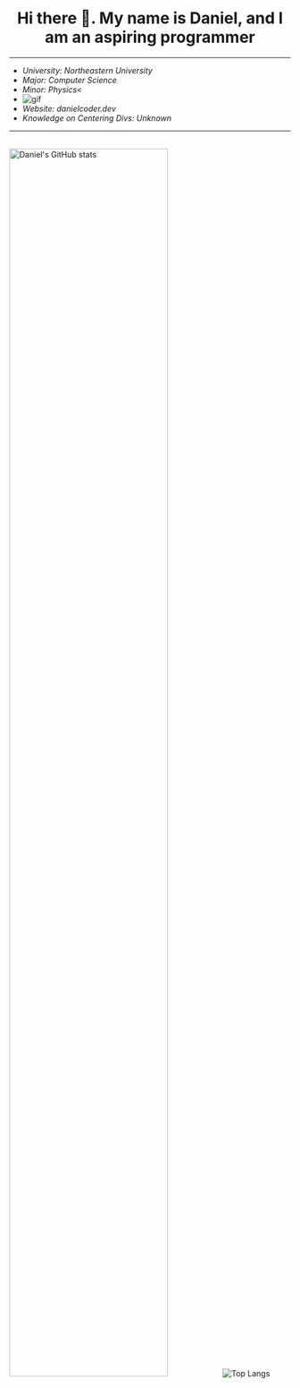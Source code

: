 <h1 align="center"> Hi there 👋. My name is Daniel, and I am an aspiring programmer</h1> 
<hr />
  <ul>
    <li><i>University: Northeastern University</i></li>
    <li><i>Major: Computer Science</i></li>
    <li><i>Minor: Physics</i><</li>
    <li> <img align="flex" src="https://github.com/DanielCoder834/DanielCoder834/assets/55712502/fd21e763-0166-4f97-b926-8d5c7c5d342a" alt="gif"> </li>
    <li><i>Website: danielcoder.dev</i></li>
    <li><i>Knowledge on Centering Divs: Unknown</i></li>
  </ul>
    
<hr />
<br>
      
<img width="75%" height="75%" src="https://github-readme-stats.vercel.app/api?username=DanielCoder834" alt="Daniel's GitHub stats">
<img src="https://github-readme-stats.vercel.app/api/top-langs/?username=DanielCoder834" alt="Top Langs">
<!--
**DanielCoder834/DanielCoder834** is a ✨ _special_ ✨ repository because its `README.md` (this file) appears on your GitHub profile. align = "right"

Here are some ideas to get you started:

- 🔭 I’m currently working on ...
- 🌱 I’m currently learning ...
- 👯 I’m looking to collaborate on ...
- 🤔 I’m looking for help with ...
- 💬 Ask me about ...
- 📫 How to reach me: ...
- 😄 Pronouns: ...
- ⚡ Fun fact: ...
-->
